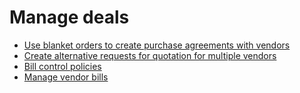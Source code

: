 # Manage deals

  * [Use blanket orders to create purchase agreements with vendors](manage_deals/blanket_orders)
  * [Create alternative requests for quotation for multiple vendors](manage_deals/calls_for_tenders)
  * [Bill control policies](manage_deals/control_bills)
  * [Manage vendor bills](manage_deals/manage)


